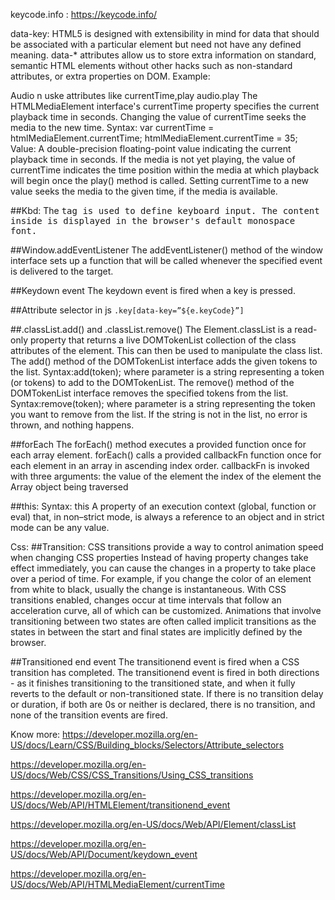 keycode.info : https://keycode.info/


data-key:
HTML5 is designed with extensibility in mind for data that should be associated with a particular element but need not have any defined meaning. data-* attributes allow us to store extra information on standard, semantic HTML elements without other hacks such as non-standard attributes, or extra properties on DOM.
Example:
<audio data-key=”65” src=”sounds/clap.wav”></audio>

Audio n uske attributes like currentTime,play audio.play
The HTMLMediaElement interface's currentTime property specifies the current playback time in seconds.
Changing the value of currentTime seeks the media to the new time.
Syntax:
var currentTime = htmlMediaElement.currentTime;
htmlMediaElement.currentTime = 35;
Value:
A double-precision floating-point value indicating the current playback time in seconds.
If the media is not yet playing, the value of currentTime indicates the time position within the media at which playback will begin once the play() method is called.
Setting currentTime to a new value seeks the media to the given time, if the media is available.

##Kbd:
The <kbd> tag is used to define keyboard input.
The content inside is displayed in the browser's default monospace font.


##Window.addEventListener
The addEventListener() method of the window interface sets up a function that will be called whenever the specified event is delivered to the target.

##Keydown event 
The keydown event is fired when a key is pressed.

##Attribute selector in js `.key[data-key=”${e.keyCode}”]`

##.classList.add() and .classList.remove()
The Element.classList is a read-only property that returns a live DOMTokenList collection of the class attributes of the element. This can then be used to manipulate the class list.
The add() method of the DOMTokenList interface adds the given tokens to the list.
Syntax:add(token);
where parameter is a string representing a token (or tokens) to add to the DOMTokenList.
The remove() method of the DOMTokenList interface removes the specified tokens from the list.
Syntax:remove(token);
where parameter is a string representing the token you want to remove from the list. If the string is not in the list, no error is thrown, and nothing happens.

##forEach
The forEach() method executes a provided function once for each array element.
forEach() calls a provided callbackFn function once for each element in an array in ascending index order.
callbackFn is invoked with three arguments:
the value of the element
the index of the element
the Array object being traversed

##this:
Syntax: this
A property of an execution context (global, function or eval) that, in non–strict mode, is always a reference to an object and in strict mode can be any value.


Css:
##Transition:
CSS transitions provide a way to control animation speed when changing CSS properties
Instead of having property changes take effect immediately, you can cause the changes in a property to take place over a period of time. 
For example, if you change the color of an element from white to black, usually the change is instantaneous. With CSS transitions enabled, changes occur at time intervals that follow an acceleration curve, all of which can be customized.
Animations that involve transitioning between two states are often called implicit transitions as the states in between the start and final states are implicitly defined by the browser.



##Transitioned end event
The transitionend event is fired when a CSS transition has completed.
The transitionend event is fired in both directions - as it finishes transitioning to the transitioned state, and when it fully reverts to the default or non-transitioned state.
If there is no transition delay or duration, if both are 0s or neither is declared, there is no transition, and none of the transition events are fired.


Know more: 
https://developer.mozilla.org/en-US/docs/Learn/CSS/Building_blocks/Selectors/Attribute_selectors

https://developer.mozilla.org/en-US/docs/Web/CSS/CSS_Transitions/Using_CSS_transitions

https://developer.mozilla.org/en-US/docs/Web/API/HTMLElement/transitionend_event

https://developer.mozilla.org/en-US/docs/Web/API/Element/classList

https://developer.mozilla.org/en-US/docs/Web/API/Document/keydown_event

https://developer.mozilla.org/en-US/docs/Web/API/HTMLMediaElement/currentTime

